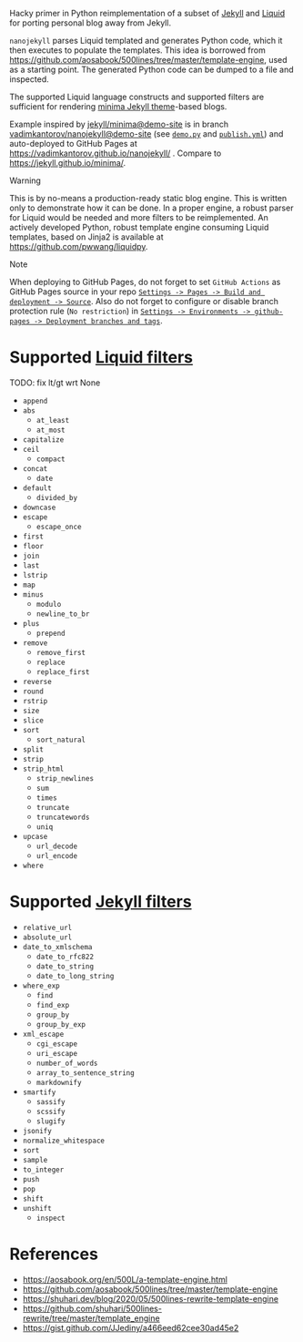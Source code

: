 Hacky primer in Python reimplementation of a subset of [Jekyll](https://jekyllrb.com) and [Liquid](https://shopify.github.io/liquid/) for porting personal blog away from Jekyll.

`nanojekyll` parses Liquid templated and generates Python code, which it then executes to populate the templates. This idea is borrowed from https://github.com/aosabook/500lines/tree/master/template-engine, used as a starting point. The generated Python code can be dumped to a file and inspected.

The supported Liquid language constructs and supported filters are sufficient for rendering [minima Jekyll theme](https://github.com/jekyll/minima)-based blogs.

Example inspired by [jekyll/minima@demo-site](https://github.com/jekyll/minima/tree/demo-site) is in branch [vadimkantorov/nanojekyll@demo-site](../../tree/demo-site) (see [`demo.py`](../../blob/demo-site/demo.py) and [`publish.yml`](../../blob/demo-site/.github/workflows/publish.yml)) and auto-deployed to GitHub Pages at https://vadimkantorov.github.io/nanojekyll/ . Compare to https://jekyll.github.io/minima/.

> [!WARNING]
> This is by no-means a production-ready static blog engine. This is written only to demonstrate how it can be done. In a proper engine, a robust parser for Liquid would be needed and more filters to be reimplemented. An actively developed Python, robust template engine consuming Liquid templates, based on Jinja2 is available at https://github.com/pwwang/liquidpy.

> [!NOTE]
> When deploying to GitHub Pages, do not forget to set `GitHub Actions` as GitHub Pages source in your repo [`Settings -> Pages -> Build and deployment -> Source`](https://github.com/vadimkantorov/nanojekyll/settings/pages). Also do not forget to configure or disable branch protection rule (`No restriction`) in [`Settings -> Environments -> github-pages -> Deployment branches and tags`](https://github.com/vadimkantorov/nanojekyll/settings/environments/).

# Supported [Liquid filters](https://shopify.github.io/liquid/filters/)
TODO: fix lt/gt wrt None

- `append`
- `abs`
    - `at_least`
    - `at_most`
- `capitalize`
- `ceil`
    - `compact`
- `concat`
    - `date`
- `default`
    - `divided_by`
- `downcase`
- `escape`
    - `escape_once`
- `first`
- `floor`
- `join`
- `last`
- `lstrip`
- `map`
- `minus`
    - `modulo`
    - `newline_to_br`
- `plus`
    - `prepend`
- `remove`
    - `remove_first`
    - `replace`
    - `replace_first`
- `reverse`
- `round`
- `rstrip`
- `size`
- `slice`
- `sort`
    - `sort_natural`
- `split`
- `strip`
- `strip_html`
    - `strip_newlines`
    - `sum`
    - `times`
    - `truncate`
    - `truncatewords`
    - `uniq`
- `upcase`
    - `url_decode`
    - `url_encode`
- `where`

# Supported [Jekyll filters](https://jekyllrb.com/docs/liquid/filters/)
- `relative_url`
- `absolute_url`
- `date_to_xmlschema`
    - `date_to_rfc822`
    - `date_to_string`
    - `date_to_long_string`
- `where_exp`
    - `find`
    - `find_exp`
    - `group_by`
    - `group_by_exp`
- `xml_escape`
    - `cgi_escape`
    - `uri_escape`
    - `number_of_words`
    - `array_to_sentence_string`
    - `markdownify`
- `smartify`
    - `sassify`
    - `scssify`
    - `slugify`
- `jsonify`
- `normalize_whitespace`
- `sort`
- `sample`
- `to_integer`
- `push`
- `pop`
- `shift`
- `unshift`
    - `inspect`


# References
- https://aosabook.org/en/500L/a-template-engine.html
- https://github.com/aosabook/500lines/tree/master/template-engine
- https://shuhari.dev/blog/2020/05/500lines-rewrite-template-engine
- https://github.com/shuhari/500lines-rewrite/tree/master/template_engine
- https://gist.github.com/JJediny/a466eed62cee30ad45e2
